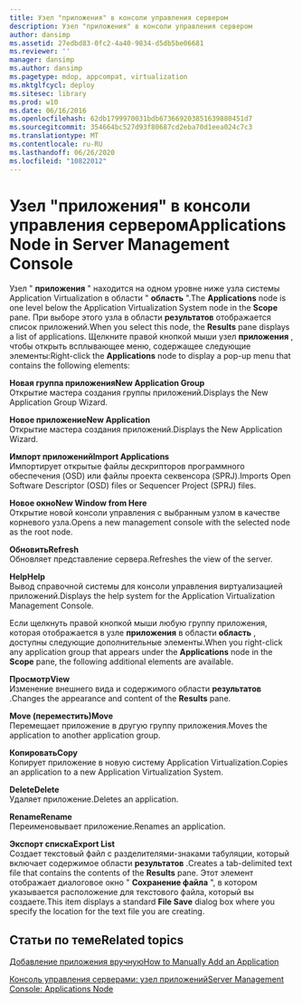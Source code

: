 ```yaml
---
title: Узел "приложения" в консоли управления сервером
description: Узел "приложения" в консоли управления сервером
author: dansimp
ms.assetid: 27edbd83-0fc2-4a40-9834-d5db5be06681
ms.reviewer: ''
manager: dansimp
ms.author: dansimp
ms.pagetype: mdop, appcompat, virtualization
ms.mktglfcycl: deploy
ms.sitesec: library
ms.prod: w10
ms.date: 06/16/2016
ms.openlocfilehash: 62db1799970031bdb673669203851639880451d7
ms.sourcegitcommit: 354664bc527d93f80687cd2eba70d1eea024c7c3
ms.translationtype: MT
ms.contentlocale: ru-RU
ms.lasthandoff: 06/26/2020
ms.locfileid: "10822012"
---
```

# <span data-ttu-id="e8fd4-103">Узел "приложения" в консоли управления сервером</span><span class="sxs-lookup"><span data-stu-id="e8fd4-103">Applications Node in Server Management Console</span></span>


<span data-ttu-id="e8fd4-104">Узел " **приложения** " находится на одном уровне ниже узла системы Application Virtualization в области " **область** ".</span><span class="sxs-lookup"><span data-stu-id="e8fd4-104">The **Applications** node is one level below the Application Virtualization System node in the **Scope** pane.</span></span> <span data-ttu-id="e8fd4-105">При выборе этого узла в области **результатов** отображается список приложений.</span><span class="sxs-lookup"><span data-stu-id="e8fd4-105">When you select this node, the **Results** pane displays a list of applications.</span></span> <span data-ttu-id="e8fd4-106">Щелкните правой кнопкой мыши узел **приложения** , чтобы открыть всплывающее меню, содержащее следующие элементы:</span><span class="sxs-lookup"><span data-stu-id="e8fd4-106">Right-click the **Applications** node to display a pop-up menu that contains the following elements:</span></span>

<a href="" id="new-application-group"></a>**<span data-ttu-id="e8fd4-107">Новая группа приложения</span><span class="sxs-lookup"><span data-stu-id="e8fd4-107">New Application Group</span></span>**  
<span data-ttu-id="e8fd4-108">Открытие мастера создания группы приложений.</span><span class="sxs-lookup"><span data-stu-id="e8fd4-108">Displays the New Application Group Wizard.</span></span>

<a href="" id="new-application"></a>**<span data-ttu-id="e8fd4-109">Новое приложение</span><span class="sxs-lookup"><span data-stu-id="e8fd4-109">New Application</span></span>**  
<span data-ttu-id="e8fd4-110">Открытие мастера создания приложений.</span><span class="sxs-lookup"><span data-stu-id="e8fd4-110">Displays the New Application Wizard.</span></span>

<a href="" id="import-applications"></a>**<span data-ttu-id="e8fd4-111">Импорт приложений</span><span class="sxs-lookup"><span data-stu-id="e8fd4-111">Import Applications</span></span>**  
<span data-ttu-id="e8fd4-112">Импортирует открытые файлы дескрипторов программного обеспечения (OSD) или файлы проекта секвенсора (SPRJ).</span><span class="sxs-lookup"><span data-stu-id="e8fd4-112">Imports Open Software Descriptor (OSD) files or Sequencer Project (SPRJ) files.</span></span>

<a href="" id="new-window-from-here"></a>**<span data-ttu-id="e8fd4-113">Новое окно</span><span class="sxs-lookup"><span data-stu-id="e8fd4-113">New Window from Here</span></span>**  
<span data-ttu-id="e8fd4-114">Открытие новой консоли управления с выбранным узлом в качестве корневого узла.</span><span class="sxs-lookup"><span data-stu-id="e8fd4-114">Opens a new management console with the selected node as the root node.</span></span>

<a href="" id="refresh"></a>**<span data-ttu-id="e8fd4-115">Обновить</span><span class="sxs-lookup"><span data-stu-id="e8fd4-115">Refresh</span></span>**  
<span data-ttu-id="e8fd4-116">Обновляет представление сервера.</span><span class="sxs-lookup"><span data-stu-id="e8fd4-116">Refreshes the view of the server.</span></span>

<a href="" id="help"></a>**<span data-ttu-id="e8fd4-117">Help</span><span class="sxs-lookup"><span data-stu-id="e8fd4-117">Help</span></span>**  
<span data-ttu-id="e8fd4-118">Вывод справочной системы для консоли управления виртуализацией приложений.</span><span class="sxs-lookup"><span data-stu-id="e8fd4-118">Displays the help system for the Application Virtualization Management Console.</span></span>

<span data-ttu-id="e8fd4-119">Если щелкнуть правой кнопкой мыши любую группу приложения, которая отображается в узле **приложения** в области **область** , доступны следующие дополнительные элементы.</span><span class="sxs-lookup"><span data-stu-id="e8fd4-119">When you right-click any application group that appears under the **Applications** node in the **Scope** pane, the following additional elements are available.</span></span>

<a href="" id="view"></a>**<span data-ttu-id="e8fd4-120">Просмотр</span><span class="sxs-lookup"><span data-stu-id="e8fd4-120">View</span></span>**  
<span data-ttu-id="e8fd4-121">Изменение внешнего вида и содержимого области **результатов** .</span><span class="sxs-lookup"><span data-stu-id="e8fd4-121">Changes the appearance and content of the **Results** pane.</span></span>

<a href="" id="move"></a>**<span data-ttu-id="e8fd4-122">Move (переместить)</span><span class="sxs-lookup"><span data-stu-id="e8fd4-122">Move</span></span>**  
<span data-ttu-id="e8fd4-123">Перемещает приложение в другую группу приложения.</span><span class="sxs-lookup"><span data-stu-id="e8fd4-123">Moves the application to another application group.</span></span>

<a href="" id="copy"></a>**<span data-ttu-id="e8fd4-124">Копировать</span><span class="sxs-lookup"><span data-stu-id="e8fd4-124">Copy</span></span>**  
<span data-ttu-id="e8fd4-125">Копирует приложение в новую систему Application Virtualization.</span><span class="sxs-lookup"><span data-stu-id="e8fd4-125">Copies an application to a new Application Virtualization System.</span></span>

<a href="" id="delete"></a>**<span data-ttu-id="e8fd4-126">Delete</span><span class="sxs-lookup"><span data-stu-id="e8fd4-126">Delete</span></span>**  
<span data-ttu-id="e8fd4-127">Удаляет приложение.</span><span class="sxs-lookup"><span data-stu-id="e8fd4-127">Deletes an application.</span></span>

<a href="" id="rename"></a>**<span data-ttu-id="e8fd4-128">Rename</span><span class="sxs-lookup"><span data-stu-id="e8fd4-128">Rename</span></span>**  
<span data-ttu-id="e8fd4-129">Переименовывает приложение.</span><span class="sxs-lookup"><span data-stu-id="e8fd4-129">Renames an application.</span></span>

<a href="" id="export-list"></a>**<span data-ttu-id="e8fd4-130">Экспорт списка</span><span class="sxs-lookup"><span data-stu-id="e8fd4-130">Export List</span></span>**  
<span data-ttu-id="e8fd4-131">Создает текстовый файл с разделителями-знаками табуляции, который включает содержимое области **результатов** .</span><span class="sxs-lookup"><span data-stu-id="e8fd4-131">Creates a tab-delimited text file that contains the contents of the **Results** pane.</span></span> <span data-ttu-id="e8fd4-132">Этот элемент отображает диалоговое окно " **Сохранение файла** ", в котором указывается расположение для текстового файла, который вы создаете.</span><span class="sxs-lookup"><span data-stu-id="e8fd4-132">This item displays a standard **File Save** dialog box where you specify the location for the text file you are creating.</span></span>

## <span data-ttu-id="e8fd4-133">Статьи по теме</span><span class="sxs-lookup"><span data-stu-id="e8fd4-133">Related topics</span></span>


[<span data-ttu-id="e8fd4-134">Добавление приложения вручную</span><span class="sxs-lookup"><span data-stu-id="e8fd4-134">How to Manually Add an Application</span></span>](how-to-manually-add-an-application.md)

[<span data-ttu-id="e8fd4-135">Консоль управления серверами: узел приложений</span><span class="sxs-lookup"><span data-stu-id="e8fd4-135">Server Management Console: Applications Node</span></span>](server-management-console-applications-node.md)

 

 





